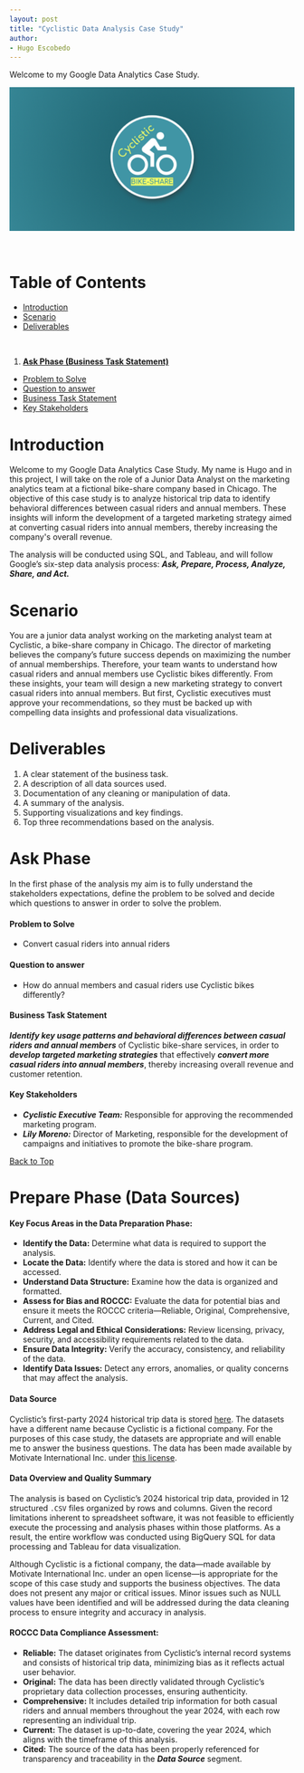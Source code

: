 ```yaml
---
layout: post
title: "Cyclistic Data Analysis Case Study"
author:
- Hugo Escobedo
---
```


Welcome to my Google Data Analytics Case Study.

![Bannner](/assets/cyclistic-logo.png)

<br> 

# Table of Contents
- [Introduction](#introduction)
- [Scenario](#scenario)
- [Deliverables](#deliverables)
<br>

1. **[Ask Phase (Business Task Statement)](#ask-phase)**
- [Problem to Solve](#problem-to-solve)
- [Question to answer](#question-to-answer)
- [Business Task Statement](#business-task-statement)
- [Key Stakeholders](#key-stakeholders)

# Introduction

Welcome to my Google Data Analytics Case Study.
My name is Hugo and in this project, I will take on the role of a Junior Data Analyst on the marketing analytics team at a fictional bike-share company based in Chicago. The objective of this case study is to analyze historical trip data to identify behavioral differences between casual riders and annual members. These insights will inform the development of a targeted marketing strategy aimed at converting casual riders into annual members, thereby increasing the company's overall revenue.

The analysis will be conducted using SQL, and Tableau, and will follow Google’s six-step data analysis process: ***Ask, Prepare, Process, Analyze, Share, and Act.***

# Scenario

You are a junior data analyst working on the marketing analyst team at Cyclistic, a bike-share company in Chicago. The director of marketing believes the company’s future success depends on maximizing the number of annual memberships. Therefore, your team wants to understand how casual riders and annual members use Cyclistic bikes differently. From these insights, your team will design a new marketing strategy to convert casual riders into annual members. But first, Cyclistic executives must approve your recommendations, so they must be backed up with compelling data insights and professional data visualizations.

# Deliverables

1. A clear statement of the business task.
2. A description of all data sources used.
3. Documentation of any cleaning or manipulation of data.
4. A summary of the analysis.
5. Supporting visualizations and key findings.
6. Top three recommendations based on the analysis.

# Ask Phase

In the first phase of the analysis my aim is to fully understand the stakeholders expectations, define the problem to be solved and decide which questions to answer in order to solve the problem.

#### Problem to Solve

- Convert casual riders into annual riders

#### Question to answer

- How do annual members and casual riders use Cyclistic bikes differently?

#### Business Task Statement

***Identify key usage patterns and behavioral differences between casual riders and annual members*** of Cyclistic bike-share services, in order to ***develop targeted marketing strategies*** that effectively ***convert more casual riders into annual members***, thereby increasing overall revenue and customer retention.

#### Key Stakeholders

- ***Cyclistic Executive Team:*** Responsible for approving the recommended marketing program.
- ***Lily Moreno:*** Director of Marketing, responsible for the development of campaigns and initiatives to promote the bike-share program.

[Back to Top](#table-of-contents)

# Prepare Phase (Data Sources)

#### Key Focus Areas in the Data Preparation Phase:

- **Identify the Data:** Determine what data is required to support the analysis.
- **Locate the Data:** Identify where the data is stored and how it can be accessed.
- **Understand Data Structure:** Examine how the data is organized and formatted.
- **Assess for Bias and ROCCC:** Evaluate the data for potential bias and ensure it meets the ROCCC criteria—Reliable, Original, Comprehensive, Current, and Cited.
- **Address Legal and Ethical Considerations:** Review licensing, privacy, security, and accessibility requirements related to the data.
- **Ensure Data Integrity:** Verify the accuracy, consistency, and reliability of the data.
- **Identify Data Issues:** Detect any errors, anomalies, or quality concerns that may affect the analysis.

#### Data Source

Cyclistic’s first-party 2024 historical trip data is stored [here](https://divvy-tripdata.s3.amazonaws.com/index.html). The datasets have a different name because Cyclistic is a fictional company. For the purposes of this case study, the datasets are appropriate and will enable me to answer the business questions. The data has been made available by Motivate International Inc. under [this license](https://divvybikes.com/data-license-agreement).

#### Data Overview and Quality Summary

The analysis is based on Cyclistic’s 2024 historical trip data, provided in 12 structured `.CSV` files organized by rows and columns. Given the record limitations inherent to spreadsheet software, it was not feasible to efficiently execute the processing and analysis phases within those platforms. As a result, the entire workflow was conducted using BigQuery SQL for data processing and Tableau for data visualization.

Although Cyclistic is a fictional company, the data—made available by Motivate International Inc. under an open license—is appropriate for the scope of this case study and supports the business objectives. The data does not present any major or critical issues. Minor issues such as NULL values have been identified and will be addressed during the data cleaning process to ensure integrity and accuracy in analysis.

#### ROCCC Data Compliance Assessment:

- **Reliable:** The dataset originates from Cyclistic’s internal record systems and consists of historical trip data, minimizing bias as it reflects actual user behavior.
- **Original:** The data has been directly validated through Cyclistic’s proprietary data collection processes, ensuring authenticity.
- **Comprehensive:** It includes detailed trip information for both casual riders and annual members throughout the year 2024, with each row representing an individual trip.
- **Current:** The dataset is up-to-date, covering the year 2024, which aligns with the timeframe of this analysis.
- **Cited:** The source of the data has been properly referenced for transparency and traceability in the _**Data Source**_ segment.

